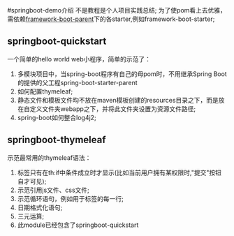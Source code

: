 #springboot-demo介绍
不是教程是个人项目实践总结;
为了使pom看上去优雅，需依赖[framework-boot-parent](https://github.com/agncao/framework-boot-parent.git)下的各starter,例如framework-boot-starter;

## springboot-quickstart
一个简单的hello world web小程序，简单的示范了：  
1. 多模块项目中，当spring-boot程序有自己的母pom时，不用继承Spring Boot的提供的父工程spring-boot-starter-parent
2. 如何配置thymeleaf;
3. 静态文件和模板文件均不放在maven模板创建的resources目录之下，而是放在自定义文件夹webapp之下，并将此文件夹设置为资源文件路径;
4. spring-boot如何整合log4j2;
## springboot-thymeleaf
示范最常用的thymeleaf语法：
1. 标签只有在th:if中条件成立时才显示(比如当前用户拥有某权限时,"提交"按钮自才可见); 
2. 示范引用js文件、css文件;
3. 示范循环语句，例如用于<table>标签的每一行;
4. 日期格式化语句;
5. 三元运算;
6. 此module已经包含了springboot-quickstart
